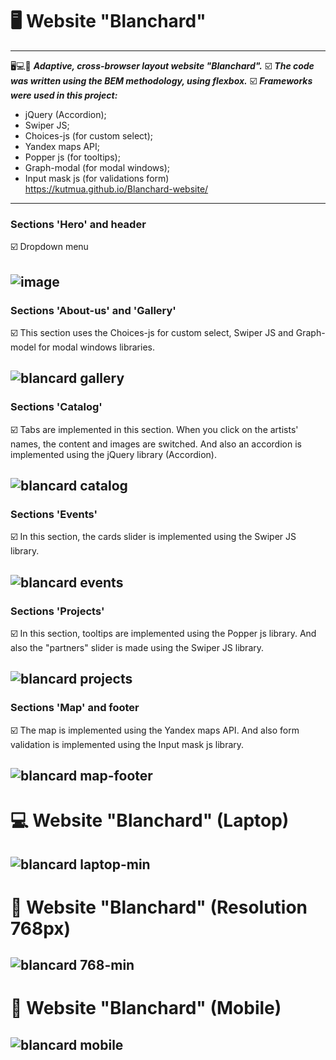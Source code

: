 # 🖥 Website "Blanchard"
---
🖥💻📱 ___Adaptive, cross-browser layout website "Blanchard".___
☑️ ___The code was written using the BEM methodology, using flexbox.___ 
☑️ ___Frameworks were used in this project:___
- jQuery (Accordion);
- Swiper JS;
- Choices-js (for custom select);
- Yandex maps API;
- Popper js (for tooltips);
- Graph-modal (for modal windows);
- Input mask js (for validations form)  
https://kutmua.github.io/Blanchard-website/
---

### Sections 'Hero' and header

☑️ Dropdown menu

![image](https://user-images.githubusercontent.com/101246310/167888101-2787be97-931b-416f-ac10-6ee8a1c9d1a4.png)
---

### Sections 'About-us' and 'Gallery'

☑️ This section uses the Choices-js for custom select, Swiper JS and Graph-model for modal windows libraries.

![blancard gallery](https://user-images.githubusercontent.com/101246310/167888517-ac9c723d-2427-4f81-b97c-750f5cf4a8ae.gif)
---

### Sections 'Catalog'

☑️ Tabs are implemented in this section. When you click on the artists' names, the content and images are switched. 
And also an accordion is implemented using the jQuery library (Accordion).

![blancard catalog](https://user-images.githubusercontent.com/101246310/167891433-4f665f81-8e98-41e2-b494-190dbf77063e.gif)
---

### Sections 'Events'

☑️ In this section, the cards slider is implemented using the Swiper JS library.

![blancard events](https://user-images.githubusercontent.com/101246310/167892394-fc0c02c7-e74b-40ae-a75c-60f12929e674.gif)
---

### Sections 'Projects'

☑️ In this section, tooltips are implemented using the Popper js library. And also the "partners" slider is made using the Swiper JS library.

![blancard projects](https://user-images.githubusercontent.com/101246310/167893279-439006bd-319d-43fe-bdc9-508029148744.gif)
---

### Sections 'Map' and footer 

☑️ The map is implemented using the Yandex maps API. And also form validation is implemented using the Input mask js library.

![blancard map-footer](https://user-images.githubusercontent.com/101246310/167894150-9adb403b-16f1-499f-90c3-cc7597e8972c.gif)
---

# 💻 Website "Blanchard" (Laptop)

![blancard laptop-min](https://user-images.githubusercontent.com/101246310/167896717-35b048a6-876d-4c82-a2fa-269900bb6038.gif)
---

# 📱 Website "Blanchard" (Resolution 768px)

![blancard 768-min](https://user-images.githubusercontent.com/101246310/167898346-9404e483-9329-4ace-acfd-832c1c2d7f65.gif)
---

# 📱 Website "Blanchard" (Mobile)

![blancard mobile](https://user-images.githubusercontent.com/101246310/167900199-f0d3be93-aec7-4a44-8038-4dd53604c931.gif)
---


